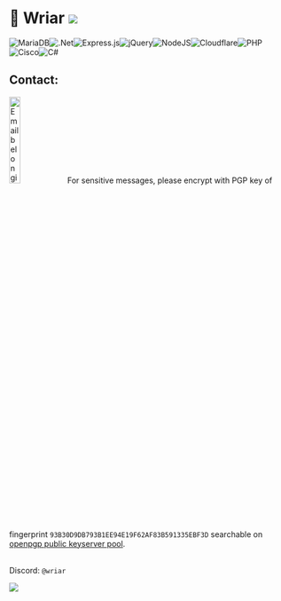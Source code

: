 # 👋 Wriar ![](https://komarev.com/ghpvc/?username=wriar&color=23395d)
![MariaDB](https://img.shields.io/badge/MariaDB-003545?style=for-the-badge&logo=mariadb&logoColor=white)![.Net](https://img.shields.io/badge/.NET-5C2D91?style=for-the-badge&logo=.net&logoColor=white)![Express.js](https://img.shields.io/badge/express.js-%23404d59.svg?style=for-the-badge&logo=express&logoColor=%2361DAFB)![jQuery](https://img.shields.io/badge/jquery-%230769AD.svg?style=for-the-badge&logo=jquery&logoColor=white)![NodeJS](https://img.shields.io/badge/node.js-6DA55F?style=for-the-badge&logo=node.js&logoColor=white)![Cloudflare](https://img.shields.io/badge/Cloudflare-F38020?style=for-the-badge&logo=Cloudflare&logoColor=white)![PHP](https://img.shields.io/badge/php-%23777BB4.svg?style=for-the-badge&logo=php&logoColor=white)![Cisco](https://img.shields.io/badge/cisco-%23049fd9.svg?style=for-the-badge&logo=cisco&logoColor=black)![C#](https://img.shields.io/badge/c%23-%23239120.svg?style=for-the-badge&logo=c-sharp/&logoColor=white)

## Contact:
<img src="https://wriar.github.io/contactLinkM.png" alt="Email belonging to PGP key fingerprint on openpgp" style="width:20%" >
For sensitive messages, please encrypt with PGP key of fingerprint <code>93B30D9DB793B1EE94E19F62AF83B591335EBF3D</code> searchable on <a href="https://keys.openpgp.org" target="_blank" rel="noopener noreferrer">openpgp public keyserver pool</a>.<br><br> 

Discord: ``@wriar`` 

[<img src="https://img.shields.io/badge/Verify_Signature-1?logo=checkmarx&logoColor=white&link=https%3A%2F%2Fwriar.github.io%2FEmail-Contact.txt">](https://wriar.github.io/Email-Contact.txt)
